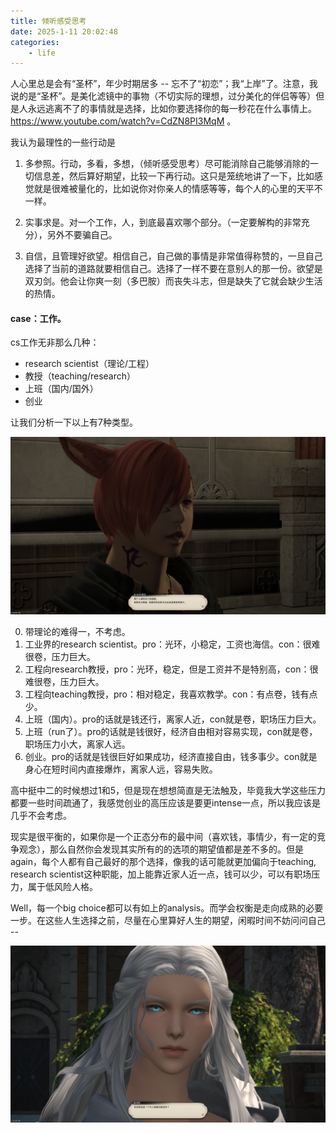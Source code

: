 ```yaml
---
title: 倾听感受思考
date: 2025-1-11 20:02:48
categories:
    - life 
---
```



人心里总是会有“圣杯”，年少时期居多 -- 忘不了“初恋”；我“上岸”了。注意，我说的是“圣杯”。是美化滤镜中的事物（不切实际的理想，过分美化的伴侣等等）但是人永远逃离不了的事情就是选择，比如你要选择你的每一秒花在什么事情上。https://www.youtube.com/watch?v=CdZN8PI3MqM 。

我认为最理性的一些行动是

1. 多参照。行动，多看，多想，（倾听感受思考）尽可能消除自己能够消除的一切信息差，然后算好期望，比较一下再行动。这只是笼统地讲了一下，比如感觉就是很难被量化的，比如说你对你亲人的情感等等，每个人的心里的天平不一样。

2. 实事求是。对一个工作，人，到底最喜欢哪个部分。（一定要解构的非常充分），另外不要骗自己。

3. 自信，且管理好欲望。相信自己，自己做的事情是非常值得称赞的，一旦自己选择了当前的道路就要相信自己。选择了一样不要在意别人的那一份。欲望是双刃剑。他会让你爽一刻（多巴胺）而丧失斗志，但是缺失了它就会缺少生活的热情。

#### case：工作。

cs工作无非那么几种：
* research scientist（理论/工程）
* 教授（teaching/research）
* 上班（国内/国外）
* 创业

让我们分析一下以上有7种类型。

![alt text](./倾听感受思考/d35f0d11ba9225fa6efff1a8baf13d6.png)

0. 带理论的难得一，不考虑。
1. 工业界的research scientist。pro：光环，小稳定，工资也海信。con：很难很卷，压力巨大。
2. 工程向research教授，pro：光环，稳定，但是工资并不是特别高，con：很难很卷，压力巨大。
3. 工程向teaching教授，pro：相对稳定，我喜欢教学。con：有点卷，钱有点少。
4. 上班（国内）。pro的话就是钱还行，离家人近，con就是卷，职场压力巨大。
4. 上班（run了）。pro的话就是钱很好，经济自由相对容易实现，con就是卷，职场压力小大，离家人远。
5. 创业。pro的话就是钱很巨好如果成功，经济直接自由，钱多事少。con就是身心在短时间内直接爆炸，离家人远，容易失败。

高中挺中二的时候想过1和5，但是现在想想简直是无法触及，毕竟我大学这些压力都要一些时间疏通了，我感觉创业的高压应该是要更intense一点，所以我应该是几乎不会考虑。

现实是很平衡的，如果你是一个正态分布的最中间（喜欢钱，事情少，有一定的竞争观念），那么自然你会发现其实所有的的选项的期望值都是差不多的。但是again，每个人都有自己最好的那个选择，像我的话可能就更加偏向于teaching, research scientist这种职能，加上能靠近家人近一点，钱可以少，可以有职场压力，属于低风险人格。

Well，每一个big choice都可以有如上的analysis。而学会权衡是走向成熟的必要一步。在这些人生选择之前，尽量在心里算好人生的期望，闲暇时间不妨问问自己 -- 

![alt text](./倾听感受思考/d1c630542c4559f4fe5a6514f0cd974.png)
